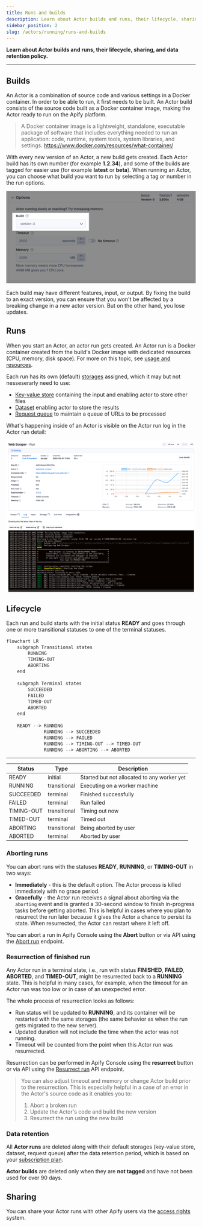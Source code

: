 ```yaml
---
title: Runs and builds
description: Learn about Actor builds and runs, their lifecycle, sharing, and data retention policy.
sidebar_position: 2
slug: /actors/running/runs-and-builds
---
```


**Learn about Actor builds and runs, their lifecycle, sharing, and data retention policy.**

---

## Builds

An Actor is a combination of source code and various settings in a Docker container. In order to be able to run, it first needs to be built. An Actor build consists of the source code built as a Docker container image, making the Actor ready to run on the Apify platform.

> A Docker container image is a lightweight, standalone, executable package of software that includes everything needed to run an application: code, runtime, system tools, system libraries, and settings.
> <https://www.docker.com/resources/what-container/>

With every new version of an Actor, a new build gets created. Each Actor build has its own number (for example <strong>1.2.34</strong>), and some of the builds are tagged for easier use (for example <strong>latest</strong> or <strong>beta</strong>). When running an Actor, you can choose what build you want to run by selecting a tag or number in the run options.

![Actor run options](./images/runs_and_builds/actor-run-options.png)

Each build may have different features, input, or output. By fixing the build to an exact version, you can ensure that you won't be affected by a breaking change in a new actor version. But on the other hand, you lose updates.

## Runs

When you start an Actor, an actor run gets created. An Actor run is a Docker container created from the build's Docker image with dedicated resources (CPU, memory, disk space). For more on this topic, see [usage and resources](./usage_and_resources.md).

Each run has its own (default) [storages](../../storage) assigned, which it may but not nesseserarly need to use:

- [Key-value store](../../storage/key-value-store) containing the input and enabling actor to store other files
- [Dataset](../../storage/dataset) enabling actor to store the results
- [Request queue](../../storage/request-queue) to maintain a queue of URLs to be processed

What's happening inside of an Actor is visible on the Actor run log in the Actor run detail:

![Actor run](./images/runs_and_builds/actor-run-detail.png)

## Lifecycle

Each run and build starts with the initial status **READY** and goes through one or more transitional statuses to one of the terminal statuses.

```mermaid
flowchart LR
    subgraph Transitional states
        RUNNING
        TIMING-OUT
        ABORTING
    end

    subgraph Terminal states
        SUCCEEDED
        FAILED
        TIMED-OUT
        ABORTED
    end

    READY --> RUNNING
              RUNNING --> SUCCEEDED
              RUNNING --> FAILED
              RUNNING --> TIMING-OUT --> TIMED-OUT
              RUNNING --> ABORTING --> ABORTED
```

---

| Status     | Type         | Description                                 |
|------------|--------------|---------------------------------------------|
| READY      | initial      | Started but not allocated to any worker yet |
| RUNNING    | transitional | Executing on a worker machine               |
| SUCCEEDED  | terminal     | Finished successfully                       |
| FAILED     | terminal     | Run failed                                  |
| TIMING-OUT | transitional | Timing out now                              |
| TIMED-OUT  | terminal     | Timed out                                   |
| ABORTING   | transitional | Being aborted by user                       |
| ABORTED    | terminal     | Aborted by user                             |


### Aborting runs

You can abort runs with the statuses **READY**, **RUNNING**, or **TIMING-OUT** in two ways:

- **Immediately** - this is the default option. The Actor process is killed immediately with no grace period.
- **Gracefully** - the Actor run receives a signal about aborting via the `aborting` event and is granted a 30-second window to finish in-progress tasks before getting aborted. This is helpful in cases where you plan to resurrect the run later because it gives the Actor a chance to persist its state. When resurrected, the Actor can restart where it left off.

You can abort a run in Apify Console using the **Abort** button or via API using the [Abort run](/api/v2#/reference/actor-runs/abort-run/abort-run) endpoint.

### Resurrection of finished run

Any Actor run in a terminal state, i.e., run with status **FINISHED**, **FAILED**, **ABORTED**, and **TIMED-OUT**, might be resurrected back to a **RUNNING** state. This is helpful in many cases, for example, when the timeout for an Actor run was too low or in case of an unexpected error.

The whole process of resurrection looks as follows:

- Run status will be updated to **RUNNING**, and its container will be restarted with the same storages (the same behavior as when the run gets migrated to the new server).
- Updated duration will not include the time when the actor was not running.
- Timeout will be counted from the point when this Actor run was resurrected.

Resurrection can be performed in Apify Console using the **resurrect** button or via API using the [Resurrect run](/api/v2#/reference/actors/resurrect-run) API endpoint.

> You can also adjust timeout and memory or change Actor build prior to the resurrection. This is especially helpful in a case of an error in the Actor's source code as it enables you to:
>
> 1. Abort a broken run
> 2. Update the Actor's code and build the new version
> 3. Resurrect the run using the new build

### Data retention

All **Actor runs** are deleted along with their default storages (key-value store, dataset, request queue) after the data retention period, which is based on your [subscription plan](https://apify.com/pricing).

**Actor builds** are deleted only when they are **not tagged** and have not been used for over 90 days.

## Sharing

You can share your Actor runs with other Apify users via the [access rights](../../collaboration/index.md) system.

